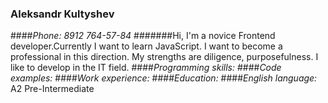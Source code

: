 ### Aleksandr Kultyshev

####_Phone: 8912 764-57-84_
#######Hi, I'm a novice Frontend developer.Currently I want to learn JavaScript.
I want to become a professional in this direction. My strengths are diligence, purposefulness. I like to develop in the IT field.
####_Programming skills:_
####_Code examples:_
####_Work experience:_
####_Education:_
####_English language:_ A2 Pre-Intermediate
